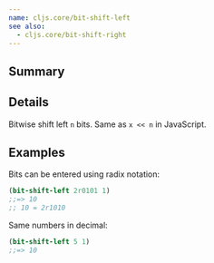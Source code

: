 ```yaml
---
name: cljs.core/bit-shift-left
see also:
  - cljs.core/bit-shift-right
---
```


## Summary

## Details

Bitwise shift left `n` bits.  Same as `x << n` in JavaScript.

## Examples

Bits can be entered using radix notation:

```clj
(bit-shift-left 2r0101 1)
;;=> 10
;; 10 = 2r1010
```

Same numbers in decimal:

```clj
(bit-shift-left 5 1)
;;=> 10
```
